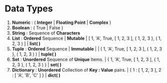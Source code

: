 # Data Types

1. **Numeric** : ( **Integer** | **Floating Point** | **Complex** )
2. **Boolean** : ( True | False )
3. **String** : Sequence of **Characters**
4. **List** : **Ordered** Sequence | **Mutable** | \[ 1, 'A', True, \[ 1, 2, 3 ], { 1, 2, 3 }, ( 1, 2, 3 ) ] | **list( )**
5. **Tuple** : **Ordered** Sequence | **Immutable** | | \( 1, 'A', True, \[ 1, 2, 3 ], { 1, 2, 3 }, ( 1, 2, 3 ) ) | **tuple( )**
6. **Set** : **Unordered** Sequence of **Unique** Items. | \{ 1, 'A', True, \[ 1, 2, 3 ], { 1, 2, 3 }, ( 1, 2, 3 ) } | **set( )**
7. **Dictionary** : **Unordered** Collection of **Key : Value** pairs. | { 1 : \[ 1, 2, 3 ], 2 : \[ 'A', 'B', 'C' ] } | **dict( )**
